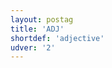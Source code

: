 ```yaml
---
layout: postag
title: 'ADJ'
shortdef: 'adjective'
udver: '2'
---
```

<!-- Interlanguage links updated Pá kvě 14 11:08:17 CEST 2021 -->
